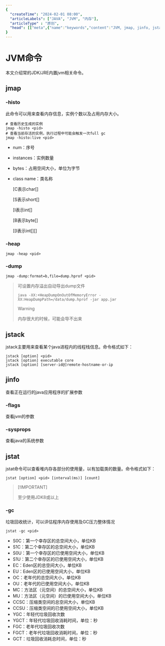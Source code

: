 ```yaml
---
{
  "createTime": "2024-02-01 08:00",
  "articleLabels": ["JAVA", "JVM", "内存"],
  "articleType" : "原创",
  "head": [["meta",{"name":"keywords","content":"JVM, jmap, jinfo, jstack, jstat"}]]
}
---
```




# JVM命令

<ArticleInfo/>
本文介绍常的JDK/JRE内置jvm相关命令。

## jmap

### -histo

此命令可以用来查看内存信息，实例个数以及占用内存大小。

```shell
# 查看历史生成的实例
jmap -histo <pid>
# 查看当前存活的实例，执行过程中可能会触发一次full gc
jmap -histo:live <pid>
```

- num：序号

- instances：实例数量

- bytes：占用空间大小，单位为字节

- class name：类名称

  [C表示char[]

  [S表示short[]

  [I表示int[]

  [B表示byte[]

  [[I表示int\[][]

### -heap

```shell
jmap -heap <pid>
```

### -dump

```shell
jmap -dump:format=b,file=dump.hprof <pid>
```

> 可设置内存溢出自动导出dump文件
>
> ```shell
> java -XX:+HeapDumpOnOutOfMemoryError -XX:HeapDumpPath=/data/dump.hprof -jar app.jar
> ```
>
> > [!WARNING] 
> 内存很大的时候，可能会导不出来
>

## jstack

jstack主要用来查看某个java进程内的线程栈信息。命令格式如下：

```shell
jstack [option] <pid>
jstack [option] executable core
jstack [option] [server-id@]remote-hostname-or-ip
```

## jinfo

查看正在运行的java应用程序的扩展参数

### -flags

查看jvm的参数

### -sysprops

查看java的系统参数

## jstat

jstat命令可以查看堆内存各部分的使用量，以有加载类的数量。命令格式如下：

```shell
jstat [option] <pid> [interval(ms)] [count]
```

>  [!IMPORTANT]
>
>  至少使用JDK8或以上

### -gc

垃圾回收统计，可以评估程序内存使用及GC压力整体情况

```shell
jstat -gc <pid>
```

- S0C：第一个幸存区的总空间大小，单位KB
- S1C：第二个幸存区的总空间大小，单位KB
- S0U：第一个幸存区的已使用空间大小，单位KB
- S1U：第二个幸存区的已使用空间大小，单位KB
- EC：Eden区的总空间大小，单位KB
- EU：Eden区的已使用空间大小，单位KB
- OC：老年代的总空间大小，单位KB
- OU：老年代的已使用空间大小，单位KB
- MC：方法区（元空间）的总空间大小，单位KB
- MU：方法区（元空间）的已使用空间大小，单位KB
- CCSC：压缩类空间的总空间大小，单位KB
- CCSU：压缩类空间的已使用空间大小，单位KB
- YGC：年轻代垃圾回收次数
- YGCT：年轻代垃圾回收消耗时间，单位：秒
- FGC：老年代垃圾回收次数
- FGCT：老年代垃圾回收消耗时间，单位：秒
- GCT：垃圾回收消耗总时间，单位：秒

